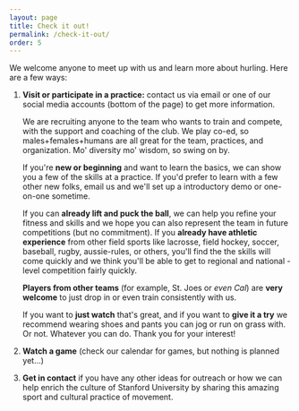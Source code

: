 ```yaml
---
layout: page
title: Check it out!
permalink: /check-it-out/
order: 5
---
```


We welcome anyone to meet up with us and learn more about hurling.
Here are a few ways:

1. **Visit or participate in a practice:** 
    contact us via email or one of our social media accounts 
    (bottom of the page) to get more information.

    We are recruiting anyone to the team who wants to train and compete,
    with the support and coaching of the club.
    We play co-ed, so males+females+humans are all great for the team,
    practices, and organization. 
    Mo' diversity mo' wisdom, so swing on by.

    If you're **new or beginning** and want to learn the basics, 
    we can show you a few of the skills at a practice.
    If you'd prefer to learn with a few other new folks, 
    email us and we'll set up a introductory demo or one-on-one sometime.

    If you can **already lift and puck the ball**, 
    we can help you refine your fitness and skills and we hope you can
    also represent the team in future competitions (but no commitment).
    If you **already have athletic experience** from other field
    sports like lacrosse, field hockey, soccer, baseball, rugby, aussie-rules, 
    or others, you'll find the the skills will come quickly and we think
    you'll be able to get to regional and national -level competition 
    fairly quickly.

    **Players from other teams** 
    (for example, St. Joes or *even Cal*) are 
    **very welcome** to just drop in or even train consistently with us. 

    If you want to **just watch** that's great, and if you want to
    **give it a try** we recommend wearing shoes and pants you can 
    jog or run on grass with. Or not. Whatever you can do.
    Thank you for your interest!

1. **Watch a game** (check our calendar for games, 
    but nothing is planned yet...)

1. **Get in contact** if you have any other ideas for outreach or 
    how we can help enrich the culture of Stanford University by 
    sharing this amazing sport and cultural practice of movement.


<!--
While we are primarily focused on building up our team for competition,
we are also interested in sharing hurling as not just a sport but a practice
of movement with folks who might not want to play competitively. 
It's quite fun to smack a ball back and forth with bats designed for catching,
balancing, and sending the ball.
-->

